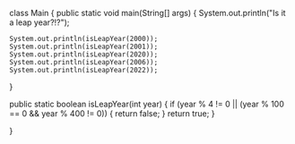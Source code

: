 class Main {
  public static void main(String[] args) {
    System.out.println("Is it a leap year?!?");

    System.out.println(isLeapYear(2000)); 
    System.out.println(isLeapYear(2001)); 
    System.out.println(isLeapYear(2020)); 
    System.out.println(isLeapYear(2006)); 
    System.out.println(isLeapYear(2022)); 
  } 

  public static boolean isLeapYear(int year) {
    if (year % 4 != 0 || (year % 100 == 0 &&  year % 400 != 0)) {
      return false;
    }
    return true;
  }
  
} 
